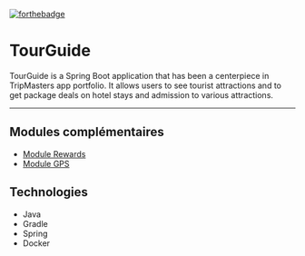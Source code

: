 [![forthebadge](https://forthebadge.com/images/badges/made-with-java.svg)](https://forthebadge.com) 

# TourGuide

TourGuide is a Spring Boot application that has been a centerpiece in TripMasters app portfolio. It allows users to see tourist attractions and to get package deals on hotel stays and admission to various attractions.
***
## Modules complémentaires
- [Module Rewards](https://github.com/gwnll/ms_rewards)
- [Module GPS](https://github.com/gwnll/ms_gps)
## Technologies
- Java
- Gradle
- Spring 
- Docker
